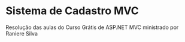 # Sistema de Cadastro MVC
 Resolução das aulas do Curso Grátis de ASP.NET MVC ministrado por Raniere Silva
